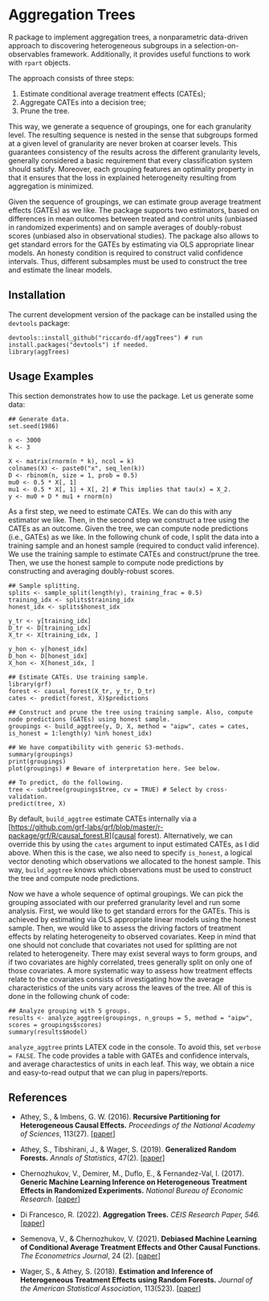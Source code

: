 # Aggregation Trees
R package to implement aggregation trees, a nonparametric data-driven approach to discovering heterogeneous subgroups in a selection-on-observables framework. Additionally, it provides useful functions to work with `rpart` objects.

The approach consists of three steps:

1. Estimate conditional average treatment effects (CATEs);
2. Aggregate CATEs into a decision tree;
3. Prune the tree.

This way, we generate a sequence of groupings, one for each granularity level. The resulting sequence is nested in the sense that subgroups formed at a given
level of granularity are never broken at coarser levels. This guarantees consistency of the results across the different granularity levels, generally considered a basic requirement that every classification system should satisfy. Moreover, each grouping features an optimality property in that it ensures that the loss in
explained heterogeneity resulting from aggregation is minimized.

Given the sequence of groupings, we can estimate group average treatment effects (GATEs) as we like. The package supports two estimators, based on differences in mean outcomes between treated and control units (unbiased in randomized experiments) and on sample averages of doubly-robust scores (unbiased also in observational studies). The package also allows to get standard errors for the GATEs by estimating via OLS appropriate linear models. An honesty condition is required to construct valid confidence intervals. Thus, different subsamples must be used to construct the tree and estimate the linear models. 

## Installation  
The current development version of the package can be installed using the `devtools` package:

```
devtools::install_github("riccardo-df/aggTrees") # run install.packages("devtools") if needed.
library(aggTrees)
```

## Usage Examples
This section demonstrates how to use the package. Let us generate some data:

```
## Generate data.
set.seed(1986)

n <- 3000
k <- 3

X <- matrix(rnorm(n * k), ncol = k)
colnames(X) <- paste0("x", seq_len(k))
D <- rbinom(n, size = 1, prob = 0.5)
mu0 <- 0.5 * X[, 1]
mu1 <- 0.5 * X[, 1] + X[, 2] # This implies that tau(x) = X_2.
y <- mu0 + D * mu1 + rnorm(n)
```

As a first step, we need to estimate CATEs. We can do this with any estimator we like. Then, in the second step we construct a tree using the CATEs as an outcome. Given the tree, we can compute node predictions (i.e., GATEs) as we like. In the following chunk of code, I split the data into a training sample and an honest sample (required to conduct valid inference). We use the training sample to estimate CATEs and construct/prune the tree. Then, we use the honest sample to compute node predictions by constructing and averaging doubly-robust scores.

```
## Sample splitting.
splits <- sample_split(length(y), training_frac = 0.5)
training_idx <- splits$training_idx
honest_idx <- splits$honest_idx

y_tr <- y[training_idx]
D_tr <- D[training_idx]
X_tr <- X[training_idx, ]

y_hon <- y[honest_idx]
D_hon <- D[honest_idx]
X_hon <- X[honest_idx, ]

## Estimate CATEs. Use training sample. 
library(grf)
forest <- causal_forest(X_tr, y_tr, D_tr) 
cates <- predict(forest, X)$predictions

## Construct and prune the tree using training sample. Also, compute node predictions (GATEs) using honest sample.
groupings <- build_aggtree(y, D, X, method = "aipw", cates = cates, is_honest = 1:length(y) %in% honest_idx)

## We have compatibility with generic S3-methods. 
summary(groupings)
print(groupings)
plot(groupings) # Beware of interpretation here. See below.

## To predict, do the following.
tree <- subtree(groupings$tree, cv = TRUE) # Select by cross-validation.
predict(tree, X)
```

By default, `build_aggtree` estimate CATEs internally via a [https://github.com/grf-labs/grf/blob/master/r-package/grf/R/causal_forest.R](causal forest). Alternatively, we can override this by using the `cates` argument to input estimated CATEs, as I did above. When this is the case, we also need to specify `is_honest`, a logical vector denoting which observations we allocated to the honest sample. This way, `build_aggtree` knows which observations must be used to construct the tree and compute node predictions.

Now we have a whole sequence of optimal groupings. We can pick the grouping associated with our preferred granularity level and run some analysis. First, we would like to get standard errors for the GATEs. This is achieved by estimating via OLS appropriate linear models using the honest sample. Then, we would like to assess the driving factors of treatment effects by relating heterogeneity to observed covariates. Keep in mind that one should not conclude that covariates not used for splitting are not related to heterogeneity. There may exist several ways to form groups, and if two covariates are highly correlated, trees generally split on only one of those covariates. A more systematic way to assess how treatment effects relate to the covariates consists of investigating how the average characteristics of the units vary across the leaves of the tree. All of this is done in the following chunk of code:

```
## Analyze grouping with 5 groups.
results <- analyze_aggtree(groupings, n_groups = 5, method = "aipw", scores = groupings$scores)
summary(results$model)
```

`analyze_aggtree` prints LATEX code in the console. To avoid this, set `verbose = FALSE`. The code provides a table with GATEs and confidence intervals, and average charactestics of units in each leaf. This way, we obtain a nice and easy-to-read output that we can plug in papers/reports.

## References

- Athey, S., & Imbens, G. W. (2016).
<b>Recursive Partitioning for Heterogeneous Causal Effects.</b>
<i>Proceedings of the National Academy of Sciences</i>, 113(27).
[<a href="https://www.pnas.org/doi/abs/10.1073/pnas.1510489113">paper</a>]

- Athey, S., Tibshirani, J., & Wager, S. (2019).
<b>Generalized Random Forests.</b> <i>Annals of Statistics</i>, 47(2).
[<a href="https://projecteuclid.org/euclid.aos/1547197251">paper</a>]

- Chernozhukov, V., Demirer, M., Duflo, E., & Fernandez-Val, I. (2017).
<b>Generic Machine Learning Inference on Heterogeneous Treatment Effects in Randomized Experiments.</b>
<i>National Bureau of Economic Research</i>.
[<a href="https://www.nber.org/papers/w24678">paper</a>]

- Di Francesco, R. (2022).
<b>Aggregation Trees.</b> <i>CEIS Research Paper, 546.</i>
[<a href="https://papers.ssrn.com/sol3/papers.cfm?abstract_id=4304256">paper</a>]

- Semenova, V., & Chernozhukov, V. (2021).
<b>Debiased Machine Learning of Conditional Average Treatment Effects and Other Causal Functions.</b>
<i>The Econometrics Journal</i>, 24 (2).
[<a href="https://academic.oup.com/ectj/article/24/2/264/5899048">paper</a>]

- Wager, S., & Athey, S. (2018).
<b>Estimation and Inference of Heterogeneous Treatment Effects using Random Forests.</b>
<i>Journal of the American Statistical Association</i>, 113(523).
[<a href="https://www.tandfonline.com/eprint/v7p66PsDhHCYiPafTJwC/full">paper</a>]
